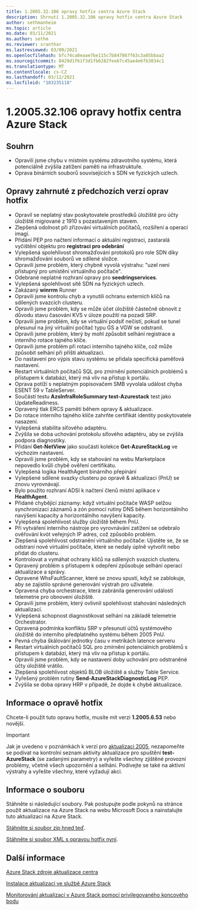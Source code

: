 ```yaml
---
title: 1.2005.32.106 opravy hotfix centra Azure Stack
description: Shrnutí 1.2005.32.106 opravy hotfix centra Azure Stack
author: sethmanheim
ms.topic: article
ms.date: 03/11/2021
ms.author: sethm
ms.reviewer: sranthar
ms.lastreviewed: 03/09/2021
ms.openlocfilehash: bfc74ca8eaae7be115c7b847867f63c3a85bbaa2
ms.sourcegitcommit: 0429d1f61f3d1fb6282fee67c45ae4e6fb3034c1
ms.translationtype: MT
ms.contentlocale: cs-CZ
ms.lasthandoff: 03/12/2021
ms.locfileid: "103235118"
---
```

# <a name="azure-stack-hub-hotfix-1200532106"></a>1.2005.32.106 opravy hotfix centra Azure Stack

## <a name="summary"></a>Souhrn

- Opravili jsme chybu v místním systému zdravotního systému, která potenciálně zvýšila zatížení paměti na infrastruktuře.
- Oprava binárních souborů souvisejících s SDN ve fyzických uzlech.

## <a name="fixes-rolled-up-from-previous-hotfix-releases"></a>Opravy zahrnuté z předchozích verzí oprav hotfix

- Opravil se neplatný stav poskytovatele prostředků úložiště pro účty úložiště migrované z 1910 s pozastaveným stavem.
- Zlepšená odolnost při zřizování virtuálních počítačů, rozšíření a operací imagí.
- Přidání PEP pro načtení informací o aktuální registraci, zastaralá vyčištění objektu pro **registraci pro odebrání**
- Vylepšená spolehlivost shromažďování protokolů pro role SDN díky shromažďování souborů ve sdílené složce.
- Opravili jsme problém, který chybně vyvolá výstrahu: "uzel není přístupný pro umístění virtuálního počítače".
- Odebrané neplatné rozhraní opravy pro **seedringservices**.
- Vylepšená spolehlivost sítě SDN na fyzických uzlech.
- Zakázaný **winrrm** Runner
- Opravili jsme kontrolu chyb a vynutili ochranu externích klíčů na sdílených svazcích clusteru.
- Opravili jsme problém, kdy se může účet úložiště částečně obnovit z důvodu stavu časování KVS v úloze použití na pozadí SRP.
- Opravili jsme problém, kdy se virtuální podsíť nečistí, pokud se tunel přesunul na jiný virtuální počítač typu GS a VGW se odstranil.
- Opravili jsme problém, který by mohl způsobit selhání registrace a interního rotace tajného klíče.
- Opravili jsme problém při rotaci interního tajného klíče, což může způsobit selhání při příští aktualizaci.
- Do nastavení pro výpis stavu systému se přidala specifická paměťová nastavení.
- Restart virtuálních počítačů SQL pro zmírnění potenciálních problémů s přístupem k databázi, který má vliv na přístup k portálu.
- Oprava potíží s neplatným popisovačem SMB vyvolala událost chyba ESENT 59 v TableServer.
- Součástí testu **AzsInfraRoleSummary test-Azurestack** test jako UpdateReadiness.
- Opravený tlak ERCS paměti během opravy & aktualizace.
- Do rotace interního tajného klíče zahrňte certifikát identity poskytovatele nasazení.
- Vylepšená stabilita síťového adaptéru.
- Zvýšila se doba uchování protokolu síťového adaptéru, aby se zvýšila podpora diagnostiky.
- Přidání **Get-NetView** jako součásti kolekce **Get-AzureStackLog** ve výchozím nastavení.
- Opravili jsme problém, kdy se stahování na webu Marketplace nepovedlo kvůli chybě ověření certifikátu.
- Vylepšená logika HealthAgent binárního přepínání
- Vylepšené sdílené svazky clusteru po opravě & aktualizaci (PnU) se znovu vyrovnávají.
- Bylo použito rozhraní ADSI k načtení členů místní aplikace v **HealthAgent**.
- Přidané chybějící záznamy: když virtuální počítače WASP selžou synchronizaci záznamů a zón pomocí rutiny DNS během horizontálního navýšení kapacity a horizontálního navýšení kapacity.
- Vylepšená spolehlivost služby úložiště během PnU.
- Při vytváření interního nástroje pro vyrovnávání zatížení se odebralo ověřování kvót veřejných IP adres, což způsobilo problém.
- Zlepšená spolehlivost odstranění virtuálního počítače: Ujistěte se, že se odstraní nové virtuální počítače, které se nedaly úplně vytvořit nebo přidat do clusteru.
- Kontrolovat a vymáhat ochrany klíčů na sdílených svazcích clusteru.
- Opravený problém s přístupem k odepření způsobuje selhání operací aktualizace a správy.
- Opravené WhsFaultScanner, které se znovu spustí, když se zablokuje, aby se zajistilo správné generování výstrah pro uživatele.
- Opravená chyba orchestrace, která zabránila generování událostí telemetrie pro obnovení úložiště.
- Opravili jsme problém, který ovlivnil spolehlivost stahování následných aktualizací.
- Vylepšená schopnost diagnostikovat selhání na základě telemetrie Orchestrator.
- Opravená podmínka konfliktu SRP v přesunutí účtů systémového úložiště do interního předplatného systému během 2005 PnU.
- Pevná chyba škálování jednotky času v metrikách latence serveru
- Restart virtuálních počítačů SQL pro zmírnění potenciálních problémů s přístupem k databázi, který má vliv na přístup k portálu.
- Opravili jsme problém, kdy se nastavení doby uchování pro odstraněné účty úložiště vrátilo.
- Zlepšená spolehlivost objektů BLOB úložiště a služby Table Service.
- Vyřešený problém rutiny **Send-AzureStackDiagnosticLog** PEP.
- Zvýšila se doba opravy HRP v případě, že dojde k chybě aktualizace.

## <a name="hotfix-information"></a>Informace o opravě hotfix

Chcete-li použít tuto opravu hotfix, musíte mít verzi **1.2005.6.53** nebo novější.

> [!IMPORTANT]
> Jak je uvedeno v poznámkách k verzi pro [aktualizaci 2005](release-notes.md?view=azs-2005&preserve-view=true), nezapomeňte se podívat na kontrolní seznam aktivity aktualizace pro spuštění **test-AzureStack** (se zadanými parametry) a vyřešte všechny zjištěné provozní problémy, včetně všech upozornění a selhání. Podívejte se také na aktivní výstrahy a vyřešte všechny, které vyžadují akci.

## <a name="file-information"></a>Informace o souboru

Stáhněte si následující soubory. Pak postupujte podle pokynů na stránce použít aktualizace na Azure Stack na webu Microsoft Docs a nainstalujte tuto aktualizaci na Azure Stack.

[Stáhněte si soubor zip hned teď](https://azurestackhub.azureedge.net/PR/download/MAS_HotFix_1.2005.32.106/HotFix/AzS_Update_1.2005.32.106.zip).

[Stáhněte si soubor XML s opravou hotfix nyní](https://azurestackhub.azureedge.net/PR/download/MAS_HotFix_1.2005.32.106/HotFix/metadata.xml).

## <a name="more-information"></a>Další informace

[Azure Stack zdroje aktualizace centra](azure-stack-updates.md)

[Instalace aktualizací ve službě Azure Stack](azure-stack-apply-updates.md)

[Monitorování aktualizací v Azure Stack pomocí privilegovaného koncového bodu](azure-stack-monitor-update.md)